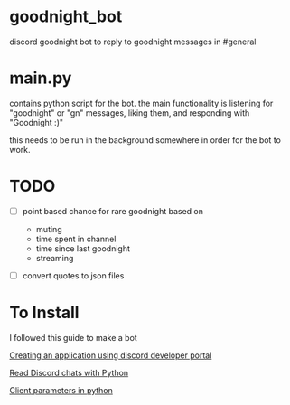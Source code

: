 # goodnight_bot
discord goodnight bot to reply to goodnight messages in #general


# main.py

contains python script for the bot. the main functionality is listening for "goodnight" or "gn" messages, liking them, and responding with "Goodnight :)"

this needs to be run in the background somewhere in order for the bot to work. 


# TODO

- [ ] point based chance for rare goodnight based on 
    - muting
    - time spent in channel
    - time since last goodnight
    - streaming
- [ ] convert quotes to json files


# To Install

I followed this guide to make a bot

[Creating an application using discord developer portal](https://discord.com/developers/applications)

[Read Discord chats with Python](https://blog.tinq.ai/read-discord-chats-with-python/)

[Client parameters in python](https://stackoverflow.com/questions/71959420/client-init-missing-1-required-keyword-only-argument-intents-or-tak)
